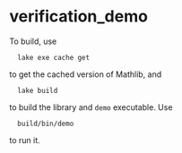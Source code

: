 # verification_demo

To build, use
```
  lake exe cache get
```
to get the cached version of Mathlib, and
```
  lake build
```
to build the library and `demo` executable. Use
```
  build/bin/demo
```
to run it.
